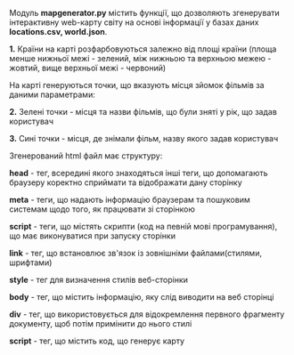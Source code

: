 Модуль __mapgenerator.py__ містить функції, що дозволяють згенерувати інтерактивну web-карту світу на основі інформації у базах даних __locations.csv, world.json__.





__1.__ Країни на карті розфарбовуються залежно від площі країни (площа менше нижньої межі - зелений, між нижньою та верхньою межею - жовтий,
вище верхньої межі - червоний)

На карті генеруються точки, що вказують місця зйомок фільмів за даними параметрами:

__2.__ Зелені точки - місця та назви фільмів, що були зняті у рік, що задав користувач

__3.__ Сині точки - місця, де знімали фільм, назву якого задав користувач



Згенерований html файл має структуру:

__head__ - тег, всередині якого знаходяться інші теги, що допомагають браузеру коректно сприймати та відображати дану сторінку

__meta__ - теги, що надають інформацію браузерам та пошуковим системам щодо того, як працювати зі сторінкою

__script__ - теги, що містять скрипти (код на певній мові програмування), що має виконуватися при запуску сторінки

__link__ - тег, що встановлює зв'язок із зовнішніми файлами(стилями, шрифтами)

__style__ - тег для визначення стилів веб-сторінки

__body__ - тег, що містить інформацію, яку слід виводити на веб сторінці

__div__ - тег, що використовується для відокремлення первного фрагменту документу, щоб потім примінити до нього стилі


__script__ - тег, що містить код, що генерує карту
